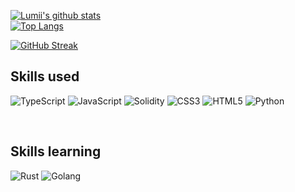 
 <!--[![Readme Card](https://github-readme-stats.vercel.app/api/pin/?theme=noctis_minimus&layout=compact&username=arealclimber&repo=nft-playground)](https://github.com/arealclimber/nft-playground)
<!--[![Readme Card](https://github-readme-stats.vercel.app/api/pin/?theme=noctis_minimus&layout=compact&username=arealclimber&repo=Blogs)](https://github.com/arealclimber/Blogs)
[![Readme Card](https://github-readme-stats.vercel.app/api/pin/?theme=noctis_minimus&layout=compact&username=arealclimber&repo=DeFi-Developer-Road-Map)](https://github.com/arealclimber/DeFi-Developer-Road-Map)
[![Readme Card](https://github-readme-stats.vercel.app/api/pin/?theme=noctis_minimus&layout=compact&username=arealclimber&repo=eattheblocks)](https://github.com/arealclimber/eattheblocks) -->



<!-- ### About Me  -->


<!-- **arealclimber/arealclimber** is a ✨ _special_ ✨ repository because its `README.md` (this file) appears on your GitHub profile.

Here are some ideas to get you started:

- 🔭 I’m currently working on ...
- 🌱 I’m currently learning ...
- 👯 I’m looking to collaborate on ...
- 🤔 I’m looking for help with ...
- 💬 Ask me about ...
- 📫 How to reach me: ...
- 😄 Pronouns: ...
- ⚡ Fun fact: ...
 -->


[![Lumii's github stats](https://github-readme-stats.vercel.app/api?username=arealclimber&count_private=true)](https://github.com/arealclimber?tab=repositories)  
[![Top Langs](https://github-readme-stats.vercel.app/api/top-langs/?username=arealclimber&hide=CSS,HTML&count_private=true&layout=compact&theme=noctis_minimus)](https://github.com/arealclimber?tab=repositories)


[![GitHub Streak](http://github-readme-streak-stats.herokuapp.com?user=arealclimber&theme=dark&background=000000)](https://git.io/streak-stats)

## Skills used
![TypeScript](https://img.shields.io/badge/TypeScript-007ACC?style=for-the-badge&logo=typescript&logoColor=white)
![JavaScript](https://img.shields.io/badge/JavaScript-323330?style=for-the-badge&logo=javascript&logoColor=F7DF1E)
![Solidity](https://img.shields.io/badge/Solidity-e6e6e6?style=for-the-badge&logo=solidity&logoColor=black)
![CSS3](https://img.shields.io/badge/CSS3-1572B6?style=for-the-badge&logo=css3&logoColor=white)
![HTML5](https://img.shields.io/badge/HTML5-E34F26?style=for-the-badge&logo=html5&logoColor=white)
![Python](https://img.shields.io/badge/Python-FFD43B?style=for-the-badge&logo=python&logoColor=blue)

<!-- ![Git](https://img.shields.io/badge/GIT-E44C30?style=for-the-badge&logo=git&logoColor=white)
![Pandas](https://img.shields.io/badge/Pandas-2C2D72?style=for-the-badge&logo=pandas&logoColor=white)
![eslint](https://img.shields.io/badge/eslint-3A33D1?style=for-the-badge&logo=eslint&logoColor=white)
![prettier](https://img.shields.io/badge/prettier-1A2C34?style=for-the-badge&logo=prettier&logoColor=F7BA3E)

![Linux](https://img.shields.io/badge/Linux-FCC624?style=for-the-badge&logo=linux&logoColor=black)
![Ubuntu](https://img.shields.io/badge/Ubuntu-E95420?style=for-the-badge&logo=ubuntu&logoColor=white)
![Windows](https://img.shields.io/badge/Windows-0078D6?style=for-the-badge&logo=windows&logoColor=white) -->

![]()
![]()
![]()
![]()

## Skills learning
![Rust](https://img.shields.io/badge/Rust-black?style=for-the-badge&logo=rust&logoColor=#E57324)
![Golang](https://img.shields.io/badge/Go-00ADD8?style=for-the-badge&logo=go&logoColor=white)
![]()
![]()
<!-- ![C](https://img.shields.io/badge/C-00599C?style=for-the-badge&logo=c&logoColor=white)
![C++](https://img.shields.io/badge/C%2B%2B-00599C?style=for-the-badge&logo=c%2B%2B&logoColor=white) -->

<!-- ![summmary](https://github-profile-summary-cards.vercel.app/api/cards/profile-details?username=arealclimber&theme=vue)
 -->
 
